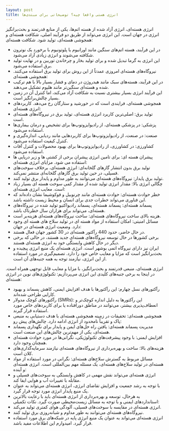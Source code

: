 ```yaml
---
layout: post
title: انرژی هستی واقعا چیه؟ توضیحاتی برای مبتدی‌ها
---
```


انرژی هسته‌ای، انرژی آزاد شده از هسته اتم‌ها، یکی از منابع قدرتمند و بحث‌برانگیز انرژی در جهان است. این انرژی می‌تواند از طریق دو فرآیند اصلی، شکافت هسته‌ای و همجوشی هسته‌ای، تولید شود.
شکافت هسته‌ای:
 * در این فرآیند، هسته اتم‌های سنگین مانند اورانیوم یا پلوتونیوم با برخورد یک نوترون شکافته می‌شوند و انرژی زیادی آزاد می‌شود.
 * این انرژی به گرما تبدیل شده و برای تولید بخار و چرخاندن توربین و در نهایت تولید برق استفاده می‌شود.
 * نیروگاه‌های هسته‌ای امروزی عمدتاً از این روش برای تولید برق استفاده می‌کنند.
همجوشی هسته‌ای:
 * در این فرآیند، هسته‌های سبک مانند هیدروژن در دمای و فشار بسیار بالا با هم ترکیب شده و هسته‌ای سنگین‌تر مانند هلیوم تشکیل می‌دهند.
 * این فرآیند انرژی بسیار بیشتری نسبت به شکافت آزاد می‌کند، اما کنترل آن در زمین بسیار چالش‌برانگیز است.
 * همجوشی هسته‌ای، فرایندی است که در خورشید و ستارگان رخ می‌دهد.
کاربردهای انرژی هسته‌ای:
 * تولید برق: اصلی‌ترین کاربرد انرژی هسته‌ای، تولید برق در نیروگاه‌های هسته‌ای است.
 * پزشکی: در پزشکی هسته‌ای، از رادیوایزوتوپ‌ها برای تشخیص و درمان بیماری‌ها استفاده می‌شود.
 * صنعت: در صنعت، از رادیوایزوتوپ‌ها برای کاربردهایی مانند ردیابی، اندازه‌گیری و کنترل کیفیت استفاده می‌شود.
 * کشاورزی: در کشاورزی، از رادیوایزوتوپ‌ها برای بهبود محصولات و کنترل آفات استفاده می‌شود.
 * پیشران هسته ای: برای تامین انرژی پیشران برخی از کشتی ها و زیر دریایی ها استفاده می شود.
مزایای انرژی هسته‌ای:
 * تولید برق بدون انتشار گازهای گلخانه‌ای: انرژی هسته‌ای، برخلاف سوخت‌های فسیلی، در حین تولید برق گازهای گلخانه‌ای منتشر نمی‌کند.
 * تولید برق پایدار: نیروگاه‌های هسته‌ای می‌توانند به طور مداوم و پایدار برق تولید کنند.
 * چگالی انرژی بالا: مقدار انرژی تولید شده از مقدار کمی سوخت هسته ای بسیار زیاد است.
معایب انرژی هسته‌ای:
 * خطر حوادث هسته‌ای: حوادث هسته‌ای مانند چرنوبیل و فوکوشیما نشان داده‌اند که این فناوری می‌تواند خطرات جدی برای انسان و محیط زیست داشته باشد.
 * پسماند هسته‌ای: پسماند هسته‌ای، پسماند رادیواکتیو تولید شده در نیروگاه‌های هسته‌ای، می‌تواند برای هزاران سال خطرناک باشد.
 * هزینه بالای ساخت نیروگاه‌های هسته‌ای: ساخت نیروگاه‌های هسته‌ای هزینه‌بر است.
 * مسائل امنیتی: امکان استفاده از مواد هسته ای در تولید سلاح های هسته ای وجود دارد.
وضعیت انرژی هسته‌ای در جهان:
 * در حال حاضر، حدود 440 رآکتور هسته‌ای در 30 کشور جهان فعال هستند.
 * برخی کشورها در حال توسعه نیروگاه‌های هسته‌ای جدید هستند، در حالی که برخی دیگر در حال کاهش وابستگی خود به انرژی هسته‌ای هستند.
 * ایران نیز دارای نیروگاه اتمی بوشهر است.
انرژی هسته‌ای یک منبع انرژی پیچیده و بحث‌برانگیز است که مزایا و معایب خاص خود را دارد. تصمیم‌گیری در مورد استفاده از این انرژی، نیازمند توجه به همه جنبه‌های آن است.

انرژی هسته‌ای، منبعی قدرتمند و بحث‌برانگیز، با مزایا و معایب قابل توجهی همراه است. در اینجا به برخی جنبه‌های کلیدی این انرژی می‌پردازیم:
تکنولوژی‌های نوین در انرژی هسته‌ای:
 * رآکتورهای نسل چهارم: این رآکتورها با هدف افزایش ایمنی، کاهش پسماند و بهبود کارایی طراحی شده‌اند.
 * رآکتورهای کوچک مدولار (SMRs): این رآکتورها به دلیل اندازه کوچک‌تر و انعطاف‌پذیری بیشتر، می‌توانند در مناطق دورافتاده یا برای کاربردهای خاص مورد استفاده قرار گیرند.
 * همجوشی هسته‌ای: تحقیقات در زمینه همجوشی هسته‌ای با هدف دستیابی به منبعی پاک و تقریباً نامحدود از انرژی ادامه دارد.
چالش‌های پیش رو:
 * مدیریت پسماند هسته‌ای: یافتن راه حل‌های ایمن و پایدار برای نگهداری پسماند هسته‌ای، یکی از مهم‌ترین چالش‌های این صنعت است.
 * افزایش ایمنی: با وجود پیشرفت‌های تکنولوژیکی، نگرانی‌ها در مورد حوادث هسته‌ای همچنان وجود دارد.
 * هزینه‌های بالا: ساخت و بهره‌برداری از نیروگاه‌های هسته‌ای نیازمند سرمایه‌گذاری‌های کلان است.
 * مسائل مربوط به گسترش سلاح‌های هسته‌ای: نگرانی در مورد استفاده از مواد هسته‌ای در تولید سلاح‌های هسته‌ای، یک مسئله مهم بین‌المللی است.
انرژی هسته‌ای و آینده:
 * انرژی هسته‌ای می‌تواند نقش مهمی در کاهش وابستگی به سوخت‌های فسیلی و مقابله با تغییرات آب و هوایی ایفا کند.
 * با توجه به رشد جمعیت و افزایش تقاضای انرژی، انرژی هسته‌ای می‌تواند به عنوان یک منبع پایدار انرژی مورد توجه قرار گیرد.
 * به هرحال، توسعه و بهره‌برداری از انرژی هسته‌ای باید با رعایت بالاترین استانداردهای ایمنی و با توجه به مسائل زیست‌محیطی صورت گیرد.
نکات تکمیلی:
 * انرژی هسته‌ای در مقایسه با سوخت‌های فسیلی، آلودگی هوای کمتری تولید می‌کند.
 * نیروگاه‌های هسته‌ای می‌توانند به طور مداوم و شبانه‌روزی برق تولید کنند.
 * انرژی هسته‌ای می‌تواند به عنوان یک منبع انرژی پایه در شبکه‌های برق مورد استفاده قرار گیرد.
امیدوارم این اطلاعات مفید باشد.
